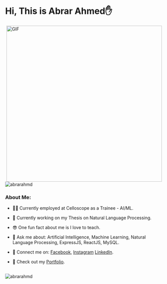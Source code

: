 # Hi, This is Abrar Ahmed✋

<img align="right" alt="GIF" width=500 src="https://raw.githubusercontent.com/bharatkathorer/bharatkathorer/master/assets/animated.gif" />

<p align="left"> 
  <img src="https://komarev.com/ghpvc/?username=abrarahmd&label=Profile%20views&color=0e75b6&style=flat" alt="abrarahmd" /> 
</p>

### About Me:

- 🧑‍💼 Currently employed at Celloscope as a Trainee - AI/ML.

- 🤖 Currently working on my Thesis on Natural Language Processing.

- 😎 One fun fact about me is I love to teach.

- 💬 Ask me about: Artificial Intelligence, Machine Learning, Natural Language Processing, ExpressJS, ReactJS, MySQL. 

- 📱 Connect me on: <a href= "https://www.facebook.com/Phantom.N3rd/">Facebook</a>, <a href= "https://www.instagram.com/___abrarahmed___/?hl=en">Instagram</a> <a href= "https://www.linkedin.com/in/the-abrarahmed/">LinkedIn</a>.

- 💼 Check out my <a href= "https://abrarahmd.github.io/Portfolio_AbraAhmed/">Portfolio</a>.<p>

##

<p align="left">
  <img align="left" src="https://github-readme-stats.vercel.app/api/top-langs?username=abrarahmd&show_icons=true&locale=en&layout=compact&theme=dark" alt="abrarahmd" />
</p>

